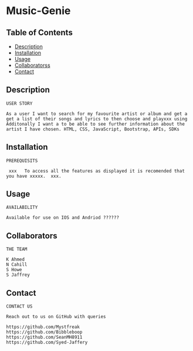 # Music-Genie


## Table of Contents

- [Description](#description)
- [Installation](#installation)
- [Usage](#usage)
- [Collaboratorss](#collaborators)
- [Contact](#contact)

## Description

```
USER STORY

As a user I want to search for my favourite artist or album and get a get a list of their songs and lyrics to then choose and playxxx using 
Additonally I want a to be able to see further information about the artist I have chosen. HTML, CSS, JavaScript, Bootstrap, APIs, SDKs
```

## Installation

```
PREREQUISITS

 xxx   To access all the features as displayed it is recomended that you have xxxxx.  xxx. 
```

## Usage

```
AVAILABILITY

Available for use on IOS and Andriod ??????
```

## Collaborators

```
THE TEAM

K Ahmed
N Cahill
S Howe
S Jaffrey

```

## Contact

```
CONTACT US

Reach out to us on GitHub with queries 

https://github.com/Mystfreak
https://github.com/Bibbleboop
https://github.com/SeanMH8911
https://github.com/Syed-Jaffery

```